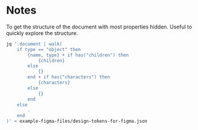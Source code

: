 # Notes

To get the structure of the document with most properties hidden. Useful to
quickly explore the structure.

```bash
jq '.document | walk(
    if type == "object" then
        {name, type} + if has("children") then
            {children}
        else
            {}
        end + if has("characters") then
            {characters}
        else
            {}
        end
    else
        .
    end
)' < example-figma-files/design-tokens-for-figma.json
```
